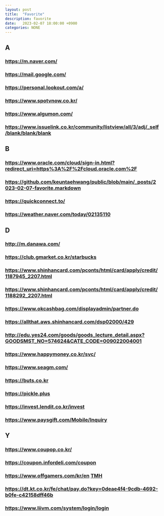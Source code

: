 ```yaml
---
layout: post
title:  "Favorite"
description: favorite
date:   2023-02-07 18:00:00 +0900
categories: NONE
---
```

## A
### <https://m.naver.com/>
### <https://mail.google.com/>
### <https://personal.lookout.com/a/>
### <https://www.spotvnow.co.kr/>
### <https://www.algumon.com/>
### <https://www.issuelink.co.kr/community/listview/all/3/adj/_self/blank/blank/blank>

## B
### <https://www.oracle.com/cloud/sign-in.html?redirect_uri=https%3A%2F%2Fcloud.oracle.com%2F>
### <https://github.com/keuntaehwang/public/blob/main/_posts/2023-02-07-favorite.markdown>
### <https://quickconnect.to/>
### <https://weather.naver.com/today/02135110>

## D
### <http://m.danawa.com/>
### <https://club.gmarket.co.kr/starbucks>
### <https://www.shinhancard.com/pconts/html/card/apply/credit/1187945_2207.html>
### <https://www.shinhancard.com/pconts/html/card/apply/credit/1188292_2207.html>
### <https://www.okcashbag.com/displayadmin/partner.do>
### <https://allthat.aws.shinhancard.com/dsp02000/429>
### <http://edu.yes24.com/goods/goods_lecture_detail.aspx?GOODSMST_NO=574624&CATE_CODE=009022004001>
### <https://www.happymoney.co.kr/svc/>
### <https://www.seagm.com/>
### <https://buts.co.kr>
### <https://pickle.plus>
### <https://invest.lendit.co.kr/invest>
### <https://www.paysgift.com/Mobile/Inquiry>

## Y
### <https://www.coupop.co.kr/>
### <https://coupon.infordeli.com/coupon>
### <https://www.offgamers.com/kr/en> [TMH](https://themorehelp.com/)
### <https://dt.kt.co.kr/fe/chat/pay.do?key=0deae4f4-9cdb-4692-b0fe-c42158dff46b>
### <https://www.liivm.com/system/login/login>


